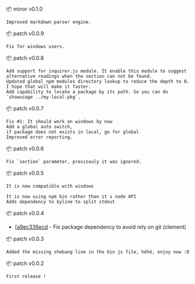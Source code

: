 :package: minor v0.1.0

```
Improved markdown parser engine.
```

:package: patch v0.0.9

```
Fix for windows users.
```

:package: patch v0.0.8

```
Add support for inquirer.js module. It enable this module to suggest alternative readings when the section can not be found.
Updated global npm modules directory lookup to reduce the depth to 0. I hope that will make it faster.
Add capability to locate a package by its path. So you can do `showusage ../my-local-pkg`.
```

:package: patch v0.0.7

```
Fix #1: It should work on windows by now
Add a global auto switch,
if package does not exists in local, go for global
Improved error reporting.
```

:package: patch v0.0.6

```
Fix `section` parameter, previsouly it was ignored.
```

:package: patch v0.0.5

```
It is now compatible with windows

It is now using npm bin rather than it s node API
Adds dependency to byline to split stdout
```

:package: patch v0.0.4

* [[a9ec336ecd](https://github.com/maboiteaspam/showusage/commit/a9ec336ecd) - Fix package dependency to avoid rely on git (clement) 

:package: patch v0.0.3

```
Added the missing shebang line in the bin js file, héhé, enjoy now :D
```

:package: patch v0.0.2

```
First release !
```

